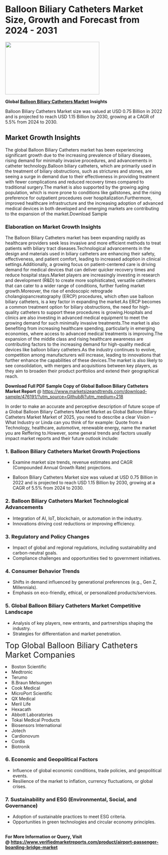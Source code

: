 <H1>Balloon Biliary Catheters Market Size, Growth and Forecast from 2024 - 2031</H1><img class="aligncenter size-medium wp-image-584254" src="https://thirdeyenews.in/wp-content/uploads/2024/09/Global-Market-Research-300x168.jpeg" alt="" width="300" height="168" /><p><strong>Global&nbsp;<a href="https://www.marketsizeandtrends.com/download-sample/476191/?utm_source=Github8j?utm_medium=218">Balloon Biliary Catheters Market</a> Insights</strong></p><p>Balloon Biliary Catheters Market size was valued at USD 0.75 Billion in 2022 and is projected to reach USD 1.15 Billion by 2030, growing at a CAGR of 5.5% from 2024 to 2030.</p><p><h2>Market Growth Insights</h2> The global Balloon Biliary Catheters market has been experiencing significant growth due to the increasing prevalence of biliary diseases, rising demand for minimally invasive procedures, and advancements in catheter technology.Balloon biliary catheters, which are primarily used in the treatment of biliary obstructions, such as strictures and stones, are seeing a surge in demand due to their effectiveness in providing treatment with fewer complications and reduced recovery times compared to traditional surgery.The market is also supported by the growing aging population, which is more prone to conditions like gallstones, and the rising preference for outpatient procedures over hospitalization.Furthermore, improved healthcare infrastructure and the increasing adoption of advanced medical devices in both developed and emerging markets are contributing to the expansion of the market.Download Sample <h3>Elaboration on Market Growth Insights</h3> The Balloon Biliary Catheters market has been expanding rapidly as healthcare providers seek less invasive and more efficient methods to treat patients with biliary tract diseases.Technological advancements in the design and materials used in biliary catheters are enhancing their safety, effectiveness, and patient comfort, leading to increased adoption in clinical settings.Additionally, a growing focus on patient-centered care is driving demand for medical devices that can deliver quicker recovery times and reduce hospital stays.Market players are increasingly investing in research and development (R&D) to create more sophisticated, versatile catheters that can cater to a wider range of conditions, further fueling market growth.Moreover, the rise of endoscopic retrograde cholangiopancreatography (ERCP) procedures, which often use balloon biliary catheters, is a key factor in expanding the market.As ERCP becomes a common treatment option for biliary obstructions, the need for high-quality catheters to support these procedures is growing.Hospitals and clinics are also investing in advanced medical equipment to meet the growing demand for such minimally invasive treatments.The market is also benefiting from increasing healthcare spending, particularly in emerging economies, where access to advanced medical treatments is improving.The expansion of the middle class and rising healthcare awareness are contributing factors to the increasing demand for high-quality medical devices like balloon biliary catheters.As the industry continues to evolve, competition among manufacturers will increase, leading to innovations that further enhance the capabilities of these devices.The market is also likely to see consolidation, with mergers and acquisitions between key players, as they aim to broaden their product portfolios and extend their geographical reach.</p><p><span class=""><strong>Download Full PDF Sample Copy of Global Balloon Biliary Catheters Market Report</strong> @ <a href="https://www.marketsizeandtrends.com/download-sample/476191/?utm_source=Github8j?utm_medium=218" target="_blank">https://www.marketsizeandtrends.com/download-sample/476191/?utm_source=Github8j?utm_medium=218</a></span></p><p>In order to make an accurate and perceptive description of future scope of a Global&nbsp;Balloon Biliary Catheters Market Market as Global&nbsp;Balloon Biliary Catheters Market Market of 2025, you need to describe a clear Vision &ndash; What Industry or Linda can you think of for example: Quote from a Technology, healthcare, automotive, renewable energy, name the market you are Reffering to.However, some general trends and factors usually impact market reports and their future outlook include:</p><h3>1.&nbsp;<strong>Balloon Biliary Catheters Market Growth Projections</strong></h3><ul><li>Examine market size trends, revenue estimates and CAGR (Compounded Annual Growth Rate) projections.</li><li><p>Balloon Biliary Catheters Market size was valued at USD 0.75 Billion in 2022 and is projected to reach USD 1.15 Billion by 2030, growing at a CAGR of 5.5% from 2024 to 2030.</p></li></ul><h3>2.&nbsp;<strong>Balloon Biliary Catheters Market Technological Advancements</strong></h3><ul><li>Integration of AI, IoT, blockchain, or automation in the industry.</li><li>Innovations driving cost reductions or improving efficiency.</li></ul><h3>3.&nbsp;<strong>Regulatory and Policy Changes</strong></h3><ul><li>Impact of global and regional regulations, including sustainability and carbon-neutral goals.</li><li>Compliance challenges and opportunities tied to government initiatives.</li></ul><h3>4.&nbsp;<strong>Consumer Behavior Trends</strong></h3><ul><li>Shifts in demand influenced by generational preferences (e.g., Gen Z, Millennials).</li><li>Emphasis on eco-friendly, ethical, or personalized products/services.</li></ul><h3>5.&nbsp;<strong>Global Balloon Biliary Catheters Market Competitive Landscape</strong></h3><ul><li>Analysis of key players, new entrants, and partnerships shaping the industry.</li><li>Strategies for differentiation and market penetration.</li></ul><p data-pm-slice="1 1 []"><span style="color: inherit; font-family: inherit; font-size: 25px;">Top Global Balloon Biliary Catheters Market Companies</span></p><div class="" data-test-id=""><p><li>Boston Scientific</li><li> Medtronic</li><li> Terumo</li><li> B.Braun Melsungen</li><li> Cook Medical</li><li> MicroPort Scientific</li><li> QX Medical</li><li> Meril Life</li><li> Hexacath</li><li> Abbott Laboratories</li><li> Tokai Medical Products</li><li> Biosensors International</li><li> Jotech</li><li> Cardionovum</li><li> Cordis</li><li> Biotronik</li></p></div><h3>6.&nbsp;<strong>Economic and Geopolitical Factors</strong></h3><ul><li>Influence of global economic conditions, trade policies, and geopolitical events.</li><li>Resilience of the market to inflation, currency fluctuations, or global crises.</li></ul><h3>7.&nbsp;<strong>Sustainability and ESG (Environmental, Social, and Governance)</strong></h3><ul><li>Adoption of sustainable practices to meet ESG criteria.</li><li>Opportunities in green technologies and circular economy principles.</li></ul><h2><strong style="font-size: 14px;">For More Information or Query, Visit @&nbsp;</strong><a style="background-color: #ffffff; font-size: 14px;" href="https://www.marketsizeandtrends.com/report/balloon-biliary-catheters-market/" target="_blank">https://www.verifiedmarketreports.com/product/airport-passenger-boarding-bridge-market</a></h2>